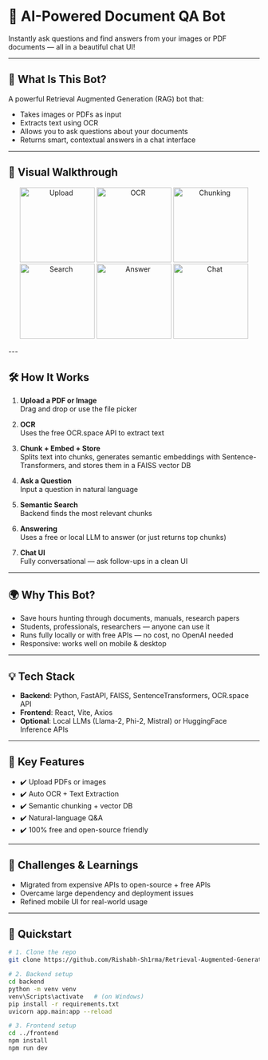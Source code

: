 # 🤖 AI-Powered Document QA Bot

Instantly ask questions and find answers from your images or PDF documents — all in a beautiful chat UI!

---

## 🚀 What Is This Bot?

A powerful Retrieval Augmented Generation (RAG) bot that:

- Takes images or PDFs as input
- Extracts text using OCR
- Allows you to ask questions about your documents
- Returns smart, contextual answers in a chat interface

---

## 🎨 Visual Walkthrough

<p align="center">
  <img src="https://github.com/user-attachments/assets/10b91146-f22c-443c-85d4-a869452d8465" alt="Upload" width="150" />
  <img src="https://github.com/user-attachments/assets/e9739534-d090-40dd-a240-dfc5ae2d7143" alt="OCR" width="150" />
  <img src="https://github.com/user-attachments/assets/19a379d7-8209-42d9-8a9c-ab78c57d29f4" alt="Chunking" width="150" />
  <img src="https://github.com/user-attachments/assets/5cc770ba-9efc-49d1-b595-db0840f4cbba" alt="Search" width="150" />
  <img src="https://github.com/user-attachments/assets/a26f5a23-7805-4f95-80a5-d7832ba9a20d" alt="Answer" width="150" />
  <img src="https://github.com/user-attachments/assets/90f704d9-3cb6-4557-87af-fb01aeb13ae2" alt="Chat" width="150" />
</p>
---

## 🛠️ How It Works

1. **Upload a PDF or Image**  
   Drag and drop or use the file picker

2. **OCR**  
   Uses the free OCR.space API to extract text

3. **Chunk + Embed + Store**  
   Splits text into chunks, generates semantic embeddings with Sentence-Transformers, and stores them in a FAISS vector DB

4. **Ask a Question**  
   Input a question in natural language

5. **Semantic Search**  
   Backend finds the most relevant chunks

6. **Answering**  
   Uses a free or local LLM to answer (or just returns top chunks)

7. **Chat UI**  
   Fully conversational — ask follow-ups in a clean UI

---

## 🌍 Why This Bot?

- Save hours hunting through documents, manuals, research papers
- Students, professionals, researchers — anyone can use it
- Runs fully locally or with free APIs — no cost, no OpenAI needed
- Responsive: works well on mobile & desktop

---

## 💡 Tech Stack

- **Backend**: Python, FastAPI, FAISS, SentenceTransformers, OCR.space API
- **Frontend**: React, Vite, Axios
- **Optional**: Local LLMs (Llama-2, Phi-2, Mistral) or HuggingFace Inference APIs

---

## 🧩 Key Features

- ✔️ Upload PDFs or images
- ✔️ Auto OCR + Text Extraction
- ✔️ Semantic chunking + vector DB
- ✔️ Natural-language Q&A
- ✔️ 100% free and open-source friendly

---

## 🤔 Challenges & Learnings

- Migrated from expensive APIs to open-source + free APIs
- Overcame large dependency and deployment issues
- Refined mobile UI for real-world usage

---

## 🚦 Quickstart

```bash
# 1. Clone the repo
git clone https://github.com/Rishabh-Sh1rma/Retrieval-Augmented-Generation--QA-ChatBot.git

# 2. Backend setup
cd backend
python -m venv venv
venv\Scripts\activate   # (on Windows)
pip install -r requirements.txt
uvicorn app.main:app --reload

# 3. Frontend setup
cd ../frontend
npm install
npm run dev
